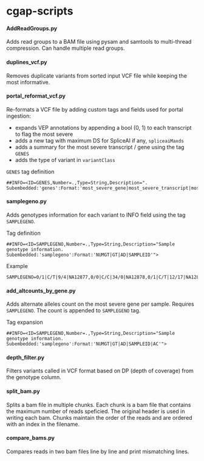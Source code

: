 # cgap-scripts

#### AddReadGroups.py
Adds read groups to a BAM file using pysam and samtools to multi-thread compression.
Can handle multiple read groups.

#### duplines_vcf.py
Removes duplicate variants from sorted input VCF file while keeping the most informative.

#### portal_reformat_vcf.py
Re-formats a VCF file by adding custom tags and fields used for portal ingestion:

  - expands VEP annotations by appending a bool (0, 1) to each transcript to flag the most severe
  - adds a new tag with maximum DS for SpliceAI if any, `spliceaiMaxds`
  - adds a summary for the most severe transcript / gene using the tag `GENES`
  - adds the type of variant in `variantClass`

`GENES` tag definition

    ##INFO=<ID=GENES,Number=.,Type=String,Description=". Subembedded:'genes':Format:'most_severe_gene|most_severe_transcript|most_severe_feature_ncbi|most_severe_hgvsc|most_severe_hgvsp|most_severe_amino_acids|most_severe_sift_score|most_severe_polyphen_score|most_severe_maxentscan_diff|most_severe_consequence'">

#### samplegeno.py
Adds genotypes information for each variant to INFO field using the tag `SAMPLEGENO`.

Tag definition

    ##INFO=<ID=SAMPLEGENO,Number=.,Type=String,Description="Sample genotype information. Subembedded:'samplegeno':Format:'NUMGT|GT|AD|SAMPLEID'">

Example

    SAMPLEGENO=0/1|C/T|9/4|NA12877,0/0|C/C|34/0|NA12878,0/1|C/T|12/17|NA12879

#### add_altcounts_by_gene.py
Adds alternate alleles count on the most severe gene per sample.
Requires `SAMPLEGENO`.
The count is appended to `SAMPLEGENO` tag.

Tag expansion

    ##INFO=<ID=SAMPLEGENO,Number=.,Type=String,Description="Sample genotype information. Subembedded:'samplegeno':Format:'NUMGT|GT|AD|SAMPLEID|AC'">

#### depth_filter.py
Filters variants called in VCF format based on DP (depth of coverage) from the genotype column.

#### split_bam.py
Splits a bam file in multiple chunks. Each chunk is a bam file that contains the maximum number of reads speficied. The original header is used in writing each bam. Chunks maintain the order of the reads and are ordered with an index in the filename.

#### compare_bams.py
Compares reads in two bam files line by line and print mismatching lines.
